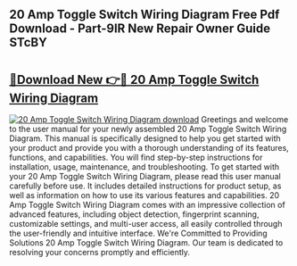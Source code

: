 ## 20 Amp Toggle Switch Wiring Diagram Free Pdf Download - Part-9IR New Repair Owner Guide STcBY

# <h2><a href="http://dflnq2w.blite.top/?on=20+Amp+Toggle+Switch+Wiring+Diagram">🔗Download New 👉🔴 20 Amp Toggle Switch Wiring Diagram</a></h2>

[![20 Amp Toggle Switch Wiring Diagram download](https://i.imgur.com/lujVjoI.png)](http://dflnq2w.blite.top/?on=20+Amp+Toggle+Switch+Wiring+Diagram)
Greetings and welcome to the user manual for your newly assembled 20 Amp Toggle Switch Wiring Diagram. This manual is specifically designed to help you get started with your product and provide you with a thorough understanding of its features, functions, and capabilities. You will find step-by-step instructions for installation, usage, maintenance, and troubleshooting. To get started with your 20 Amp Toggle Switch Wiring Diagram, please read this user manual carefully before use. It includes detailed instructions for product setup, as well as information on how to use its various features and capabilities. 20 Amp Toggle Switch Wiring Diagram comes with an impressive collection of advanced features, including object detection, fingerprint scanning, customizable settings, and multi-user access, all easily controlled through the user-friendly and intuitive interface. We're Committed to Providing Solutions 20 Amp Toggle Switch Wiring Diagram. Our team is dedicated to resolving your concerns promptly and efficiently.
